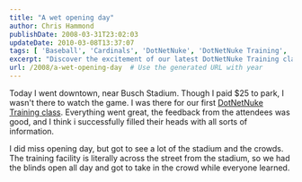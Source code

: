 ```yaml
---
title: "A wet opening day"
author: Chris Hammond
publishDate: 2008-03-31T23:02:03
updateDate: 2010-03-08T13:37:07
tags: [ 'Baseball', 'Cardinals', 'DotNetNuke', 'DotNetNuke Training', 'St Louis' ]
excerpt: "Discover the excitement of our latest DotNetNuke Training class held near Busch Stadium! Great feedback, insightful sessions, and a vibrant ambience."
url: /2008/a-wet-opening-day  # Use the generated URL with year
---
```

<p>Today I went downtown, near Busch Stadium. Though I paid $25 to park, I wasn't there to watch the game. I was there for our first <a href="https://www.dotnetnuke.com/Products/DotNetNukeTraining/tabid/1299/Default.aspx">DotNetNuke Training class</a>. Everything went great, the feedback from the attendees was good, and I think i successfully filled their heads with all sorts of information.</p> <p>I did miss opening day, but got to see a lot of the stadium and the crowds. The training facility is literally across the street from the stadium, so we had the blinds open all day and got to take in the crowd while everyone learned.</p>

